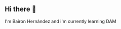 ## Hi there 👋
I'm Bairon Hernández and i'm currently learning DAM

<!--
** I am Bairon Hernández

Here are some ideas to get you started:

- 🌱 I’m currently learning ... in DAM

-->
